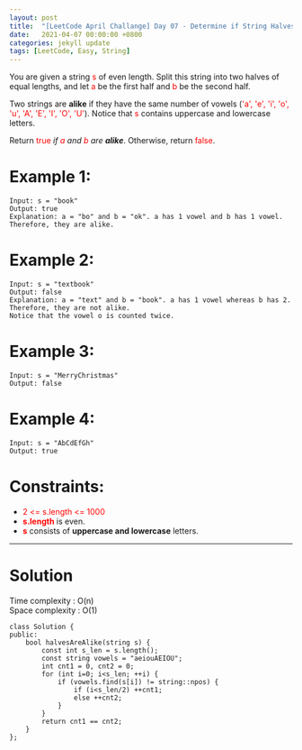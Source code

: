 ```yaml
---
layout: post
title:  "[LeetCode April Challange] Day 07 - Determine if String Halves Are Alike"
date:   2021-04-07 00:00:00 +0800
categories: jekyll update
tags: [LeetCode, Easy, String]
---
```

You are given a string <font color="red">s</font> of even length. Split this string into two halves of equal lengths, and let <font color="red">a</font> be the first half and <font color="red">b</font> be the second half.

Two strings are **alike** if they have the same number of vowels (<font color="red">'a', 'e', 'i', 'o', 'u', 'A', 'E', 'I', 'O', 'U'</font>). Notice that <font color="red">s</font> contains uppercase and lowercase letters.

Return <font color="red">true</font> *if <font color="red">a</font> and <font color="red">b</font> are **alike***. Otherwise, return <font color="red">false</font>.

# Example 1:

    Input: s = "book"
    Output: true
    Explanation: a = "bo" and b = "ok". a has 1 vowel and b has 1 vowel. Therefore, they are alike.

# Example 2:

    Input: s = "textbook"
    Output: false
    Explanation: a = "text" and b = "book". a has 1 vowel whereas b has 2. Therefore, they are not alike.
    Notice that the vowel o is counted twice.

# Example 3:

    Input: s = "MerryChristmas"
    Output: false

# Example 4:

    Input: s = "AbCdEfGh"
    Output: true

# Constraints:

- <font color="red">2 <= s.length <= 1000</font>
- **<font color="red">s.length</font>** is even.
- **<font color="red">s</font>** consists of **uppercase and lowercase** letters.

______________________  

# Solution  

Time complexity : O(n)  
Space complexity : O(1)  

    class Solution {
    public:
        bool halvesAreAlike(string s) {
            const int s_len = s.length();
            const string vowels = "aeiouAEIOU";
            int cnt1 = 0, cnt2 = 0;
            for (int i=0; i<s_len; ++i) {
                if (vowels.find(s[i]) != string::npos) {
                    if (i<s_len/2) ++cnt1;
                    else ++cnt2;
                }
            }
            return cnt1 == cnt2;
        }
    };